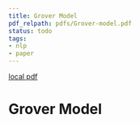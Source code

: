 ```yaml
---
title: Grover Model
pdf_relpath: pdfs/Grover-model.pdf
status: todo
tags:
- nlp
- paper
---
```


[local pdf](../../../pdfs/Grover-model.pdf)

# Grover Model
